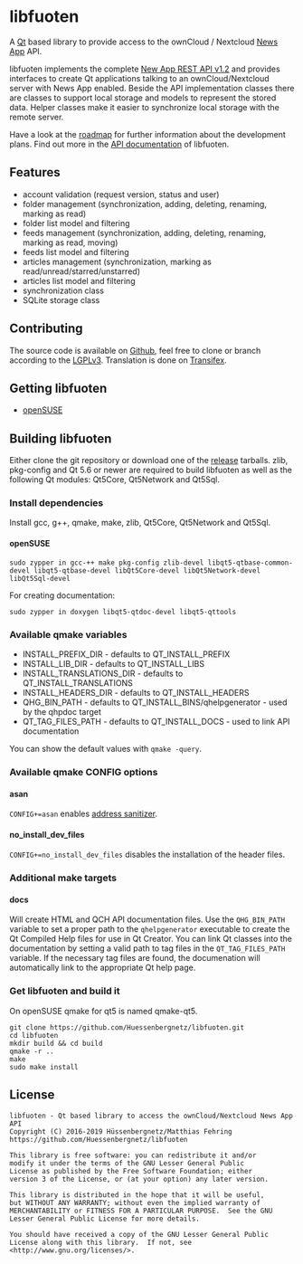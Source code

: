# libfuoten
A [Qt](https://www.qt.io/) based library to provide access to the ownCloud / Nextcloud [News App](https://github.com/nextcloud/news) API.

libfuoten implements the complete [New App REST API v1.2](https://github.com/nextcloud/news/blob/master/docs/externalapi/Legacy.md) and provides interfaces to create Qt applications talking to an ownCloud/Nextcloud server with News App enabled. Beside the API implementation classes there are classes to support local storage and models to represent the stored data. Helper classes make it easier to synchronize local storage with the remote server.

Have a look at the [roadmap](https://github.com/Huessenbergnetz/Fuoten/milestones) for further information about the development plans. Find out more in the [API documentation](https://doc.huessenbergnetz.de/libfuoten/?pk_campaign=Github-Project-Libfuoten&pk_kwd=ReadmeFile) of libfuoten.

## Features
* account validation (request version, status and user)
* folder management (synchronization, adding, deleting, renaming, marking as read)
* folder list model and filtering
* feeds management (synchronization, adding, deleting, renaming, marking as read, moving)
* feeds list model and filtering
* articles management (synchronization, marking as read/unread/starred/unstarred)
* articles list model and filtering
* synchronization class
* SQLite storage class

## Contributing
The source code is available on [Github](https://github.com/Huessenbergnetz/libfuoten), feel free to clone or branch according to the [LGPLv3](https://github.com/Huessenbergnetz/libfuoten/blob/master/LICENSE). Translation is done on [Transifex](https://www.transifex.com/huessenbergnetz/libfuoten).

## Getting libfuoten
* [openSUSE](https://software.opensuse.org/package/libfuoten)

## Building libfuoten
Either clone the git repository or download one of the [release](https://github.com/Huessenbergnetz/libfuoten/releases) tarballs. zlib, pkg-config and Qt 5.6 or newer are required to build libfuoten as well as the following Qt modules: Qt5Core, Qt5Network and Qt5Sql.

### Install dependencies
Install gcc, g++, qmake, make, zlib, Qt5Core, Qt5Network and Qt5Sql.

#### openSUSE

```
sudo zypper in gcc-++ make pkg-config zlib-devel libqt5-qtbase-common-devel libqt5-qtbase-devel libQt5Core-devel libQt5Network-devel libQt5Sql-devel
```
For creating documentation:
```
sudo zypper in doxygen libqt5-qtdoc-devel libqt5-qttools
```

### Available qmake variables
* INSTALL_PREFIX_DIR - defaults to QT_INSTALL_PREFIX
* INSTALL_LIB_DIR - defaults to QT_INSTALL_LIBS
* INSTALL_TRANSLATIONS_DIR - defaults to QT_INSTALL_TRANSLATIONS
* INSTALL_HEADERS_DIR - defaults to QT_INSTALL_HEADERS
* QHG_BIN_PATH - defaults to QT_INSTALL_BINS/qhelpgenerator - used by the qhpdoc target
* QT_TAG_FILES_PATH - defaults to QT_INSTALL_DOCS - used to link API documentation

You can show the default values with `qmake -query`.

### Available qmake CONFIG options

#### asan
`CONFIG+=asan` enables [address sanitizer](https://en.wikipedia.org/wiki/AddressSanitizer).

#### no_install_dev_files
`CONFIG+=no_install_dev_files` disables the installation of the header files.

### Additional make targets

#### docs
Will create HTML and QCH API documentation files. Use the `QHG_BIN_PATH` variable to set a proper path to the `qhelpgenerator` executable to create the Qt Compiled Help files for use in Qt Creator. You can link Qt classes into the documentation by setting a valid path to tag files in the `QT_TAG_FILES_PATH` variable. If the necessary tag files are found, the documenation will automatically link to the appropriate Qt help page.

### Get libfuoten and build it
On openSUSE qmake for qt5 is named qmake-qt5.

```
git clone https://github.com/Huessenbergnetz/libfuoten.git
cd libfuoten
mkdir build && cd build
qmake -r ..
make
sudo make install
```

## License
```
libfuoten - Qt based library to access the ownCloud/Nextcloud News App API
Copyright (C) 2016-2019 Hüssenbergnetz/Matthias Fehring
https://github.com/Huessenbergnetz/libfuoten

This library is free software: you can redistribute it and/or
modify it under the terms of the GNU Lesser General Public
License as published by the Free Software Foundation; either
version 3 of the License, or (at your option) any later version.

This library is distributed in the hope that it will be useful,
but WITHOUT ANY WARRANTY; without even the implied warranty of
MERCHANTABILITY or FITNESS FOR A PARTICULAR PURPOSE.  See the GNU
Lesser General Public License for more details.

You should have received a copy of the GNU Lesser General Public
License along with this library.  If not, see <http://www.gnu.org/licenses/>.
```

